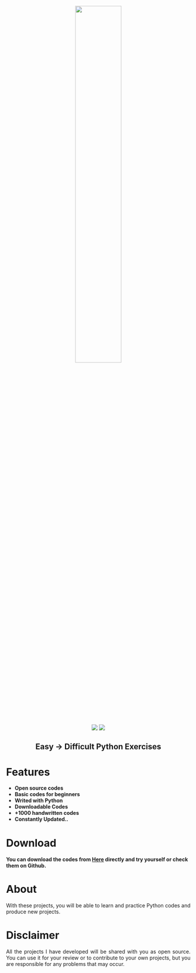   <p align="center">
  <a href="https://github.com/alitekn07/CodingExercises"><img src="https://logos-world.net/wp-content/uploads/2021/10/Python-Symbol.png" width=50% height=50%/>


                                                               
</p>

<p align="center">        
      <a href="https://instagram.com/alitekn07"><img src="https://img.shields.io/badge/Instagram-%23E4405F.svg?logo=Instagram&logoColor=white"></a>
      <a href="https://linkedin.com/in/alitekn07"><img src="https://img.shields.io/badge/LinkedIn-%230077B5.svg?logo=linkedin&logoColor=white"></a>
      </p>
  
  
   <h2> <div align="center"><b>Easy → Difficult Python Exercises</b></div> </h2>


<h1>Features</h1>

- <strong>Open source codes</strong>
- <strong>Basic codes for beginners</strong>
- <strong>Writed with Python</strong>
- <strong>Downloadable Codes</strong>
- <strong>+1000 handwritten codes</strong>
- <strong>Constantly Updated..</strong>


<h1>Download</h1>

#### You can download the codes from [Here](https://github.com/alitekn07/CodingExercises/archive/refs/heads/main.zip) directly and try yourself or check them on Github.

<h1>About</h1>

<p align="justify">With these projects, you will be able to learn and practice Python codes and produce new projects.</p>


<h1>Disclaimer</h1>

 <p align="justify">All the projects I have developed will be shared with you as open source. You can use it for your review or to contribute to your own projects, but you are responsible for any problems that may occur.</p>
